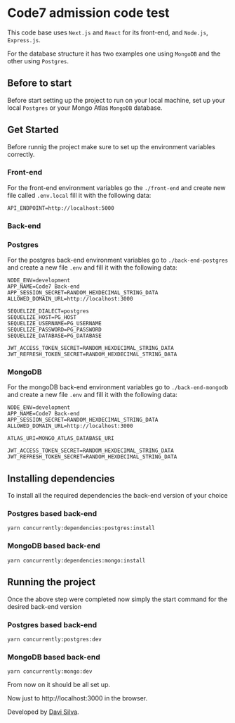 # Code7 admission code test

This code base uses `Next.js` and `React` for its front-end, and `Node.js`, `Express.js`.

For the database structure it has two examples one using `MongoDB` and the other using `Postgres`.

## Before to start

Before start setting up the project to run on your local machine, set up your local `Postgres` or your Mongo Atlas `MongoDB` database.

## Get Started

Before runnig the project make sure to set up the environment variables correctly.

### Front-end

For the front-end environment variables go the `./front-end` and create new file called `.env.local` fill it with the following data:

```
API_ENDPOINT=http://localhost:5000
```

### Back-end

### Postgres

For the postgres back-end environment variables go to `./back-end-postgres` and create a new file `.env` and fill it with the following data:

```
NODE_ENV=development
APP_NAME=Code7 Back-end
APP_SESSION_SECRET=RANDOM_HEXDECIMAL_STRING_DATA
ALLOWED_DOMAIN_URL=http://localhost:3000

SEQUELIZE_DIALECT=postgres
SEQUELIZE_HOST=PG_HOST
SEQUELIZE_USERNAME=PG_USERNAME
SEQUELIZE_PASSWORD=PG_PASSWORD
SEQUELIZE_DATABASE=PG_DATABASE

JWT_ACCESS_TOKEN_SECRET=RANDOM_HEXDECIMAL_STRING_DATA
JWT_REFRESH_TOKEN_SECRET=RANDOM_HEXDECIMAL_STRING_DATA
```

### MongoDB

For the mongoDB back-end environment variables go to `./back-end-mongodb` and create a new file `.env` and fill it with the following data:

```
NODE_ENV=development
APP_NAME=Code7 Back-end
APP_SESSION_SECRET=RANDOM_HEXDECIMAL_STRING_DATA
ALLOWED_DOMAIN_URL=http://localhost:3000

ATLAS_URI=MONGO_ATLAS_DATABASE_URI

JWT_ACCESS_TOKEN_SECRET=RANDOM_HEXDECIMAL_STRING_DATA
JWT_REFRESH_TOKEN_SECRET=RANDOM_HEXDECIMAL_STRING_DATA
```

## Installing dependencies

To install all the required dependencies the back-end version of your choice

### Postgres based back-end

```
yarn concurrently:dependencies:postgres:install
```

### MongoDB based back-end

```
yarn concurrently:dependencies:mongo:install
```

## Running the project

Once the above step were completed now simply the start command for the desired back-end version

### Postgres based back-end

```
yarn concurrently:postgres:dev
```

### MongoDB based back-end

```
yarn concurrently:mongo:dev
```

From now on it should be all set up.

Now just to http://localhost:3000 in the browser.

Developed by [Davi Silva](https://github.com/davi-silva).
